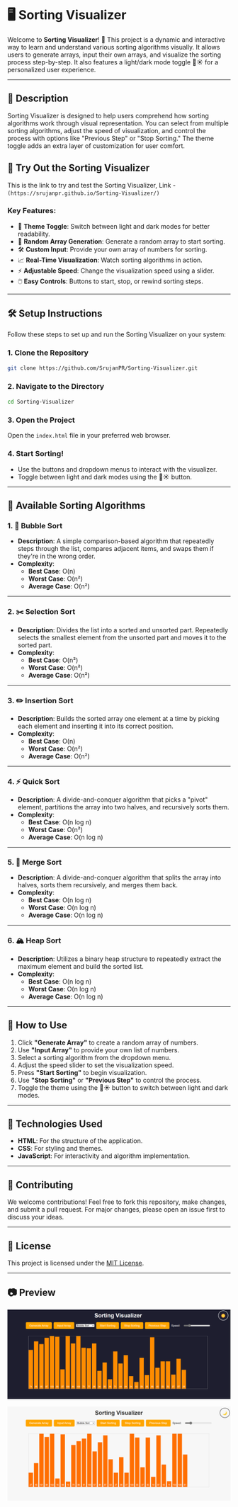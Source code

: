 
# 🖥️ Sorting Visualizer

Welcome to **Sorting Visualizer**! 🎉 This project is a dynamic and interactive way to learn and understand various sorting algorithms visually. It allows users to generate arrays, input their own arrays, and visualize the sorting process step-by-step. It also features a light/dark mode toggle 🌙☀️ for a personalized user experience.

---

## 📜 **Description**

Sorting Visualizer is designed to help users comprehend how sorting algorithms work through visual representation. You can select from multiple sorting algorithms, adjust the speed of visualization, and control the process with options like "Previous Step" or "Stop Sorting." The theme toggle adds an extra layer of customization for user comfort.  

## 📌 **Try Out the Sorting Visualizer**

This is the link to try and test the Sorting Visualizer,
Link - `(https://srujanpr.github.io/Sorting-Visualizer/)`


### Key Features:
- 🎨 **Theme Toggle**: Switch between light and dark modes for better readability.
- 🎲 **Random Array Generation**: Generate a random array to start sorting.
- 🛠️ **Custom Input**: Provide your own array of numbers for sorting.
- 📈 **Real-Time Visualization**: Watch sorting algorithms in action.
- ⚡ **Adjustable Speed**: Change the visualization speed using a slider.
- 🖱️ **Easy Controls**: Buttons to start, stop, or rewind sorting steps.

---

## 🛠️ **Setup Instructions**

Follow these steps to set up and run the Sorting Visualizer on your system:

### **1. Clone the Repository**
```bash
git clone https://github.com/SrujanPR/Sorting-Visualizer.git
```

### **2. Navigate to the Directory**
```bash
cd Sorting-Visualizer
```

### **3. Open the Project**
Open the `index.html` file in your preferred web browser.

### **4. Start Sorting!**
- Use the buttons and dropdown menus to interact with the visualizer.
- Toggle between light and dark modes using the 🌙☀️ button.

---

## 📖 **Available Sorting Algorithms**

### **1. 🫧 Bubble Sort**
- **Description**: A simple comparison-based algorithm that repeatedly steps through the list, compares adjacent items, and swaps them if they're in the wrong order.
- **Complexity**:
  - **Best Case**: O(n)
  - **Worst Case**: O(n²)
  - **Average Case**: O(n²)

---

### **2. ✂️ Selection Sort**
- **Description**: Divides the list into a sorted and unsorted part. Repeatedly selects the smallest element from the unsorted part and moves it to the sorted part.
- **Complexity**:
  - **Best Case**: O(n²)
  - **Worst Case**: O(n²)
  - **Average Case**: O(n²)

---

### **3. ✏️ Insertion Sort**
- **Description**: Builds the sorted array one element at a time by picking each element and inserting it into its correct position.
- **Complexity**:
  - **Best Case**: O(n)
  - **Worst Case**: O(n²)
  - **Average Case**: O(n²)

---

### **4. ⚡ Quick Sort**
- **Description**: A divide-and-conquer algorithm that picks a "pivot" element, partitions the array into two halves, and recursively sorts them.
- **Complexity**:
  - **Best Case**: O(n log n)
  - **Worst Case**: O(n²)
  - **Average Case**: O(n log n)

---

### **5. 🧩 Merge Sort**
- **Description**: A divide-and-conquer algorithm that splits the array into halves, sorts them recursively, and merges them back.
- **Complexity**:
  - **Best Case**: O(n log n)
  - **Worst Case**: O(n log n)
  - **Average Case**: O(n log n)

---

### **6. 🏔️ Heap Sort**
- **Description**: Utilizes a binary heap structure to repeatedly extract the maximum element and build the sorted list.
- **Complexity**:
  - **Best Case**: O(n log n)
  - **Worst Case**: O(n log n)
  - **Average Case**: O(n log n)

---

## 🎨 **How to Use**

1. Click **"Generate Array"** to create a random array of numbers.
2. Use **"Input Array"** to provide your own list of numbers.
3. Select a sorting algorithm from the dropdown menu.
4. Adjust the speed slider to set the visualization speed.
5. Press **"Start Sorting"** to begin visualization.
6. Use **"Stop Sorting"** or **"Previous Step"** to control the process.
7. Toggle the theme using the 🌙☀️ button to switch between light and dark modes.

---

## 🌟 **Technologies Used**

- **HTML**: For the structure of the application.
- **CSS**: For styling and themes.
- **JavaScript**: For interactivity and algorithm implementation.

---

## 🤝 **Contributing**

We welcome contributions! Feel free to fork this repository, make changes, and submit a pull request. For major changes, please open an issue first to discuss your ideas.

---

## 📜 **License**

This project is licensed under the [MIT License](https://opensource.org/licenses/MIT).

---

## 📷 **Preview**

![alt text](image.png)

![alt text](image-1.png)


